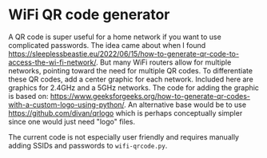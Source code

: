 # WiFi QR code generator
A QR code is super useful for a home network if you want to use complicated passwords.  The idea came about when I found https://sleeplessbeastie.eu/2022/06/15/how-to-generate-qr-code-to-access-the-wi-fi-network/.  But many WiFi routers allow for multiple networks, pointing toward the need for multiple QR codes.  To differentiate these QR codes, add a center graphic for each network.  Included here are graphics for 2.4GHz and a 5GHz networks.  The code for adding the graphic is based on: https://www.geeksforgeeks.org/how-to-generate-qr-codes-with-a-custom-logo-using-python/. An alternative base would be to use https://github.com/divan/qrlogo which is perhaps conceptually simpler since one would just need "logo" files.

The current code is not especially user friendly and requires manually adding SSIDs and passwords to `wifi-qrcode.py`.
